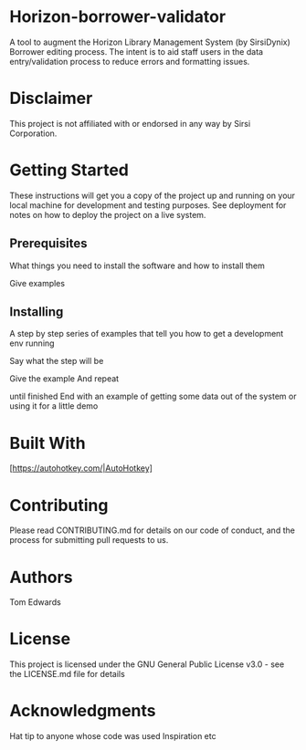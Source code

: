 # Horizon-borrower-validator
A tool to augment the Horizon Library Management System (by SirsiDynix) Borrower editing process. The intent is to aid staff users in the data entry/validation process to reduce errors and formatting issues.

# Disclaimer
This project is not affiliated with or endorsed in any way by Sirsi Corporation.

# Getting Started
These instructions will get you a copy of the project up and running on your local machine for development and testing purposes. See deployment for notes on how to deploy the project on a live system.

## Prerequisites
What things you need to install the software and how to install them

Give examples

## Installing
A step by step series of examples that tell you how to get a development env running

Say what the step will be

Give the example
And repeat

until finished
End with an example of getting some data out of the system or using it for a little demo

# Built With
[https://autohotkey.com/|AutoHotkey]

# Contributing
Please read CONTRIBUTING.md for details on our code of conduct, and the process for submitting pull requests to us.

# Authors
Tom Edwards

# License
This project is licensed under the GNU General Public License v3.0 - see the LICENSE.md file for details

# Acknowledgments
Hat tip to anyone whose code was used
Inspiration
etc

